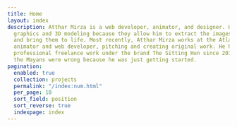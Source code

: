 ```yaml
---
title: Home
layout: index
description: Atthar Mirza is a web developer, animator, and designer. He loves interactive
  graphics and 3D modeling because they allow him to extract the images in his brain
  and bring them to life. Most recently, Atthar Mirza works at the Atlantic as a professional
  animator and web developer, pitching and creating original work. He has been doing
  professional freelance work under the brand The Sitting Hun since 2012, and is thankful
  the Mayans were wrong because he was just getting started.
pagination:
  enabled: true
  collection: projects
  permalink: "/index:num.html"
  per_page: 10
  sort_field: position
  sort_reverse: true
  indexpage: index
---
```

